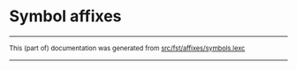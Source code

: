 
# Symbol affixes

* * *

<small>This (part of) documentation was generated from [src/fst/affixes/symbols.lexc](https://github.com/giellalt/lang-tqn/blob/main/src/fst/affixes/symbols.lexc)</small>

---


